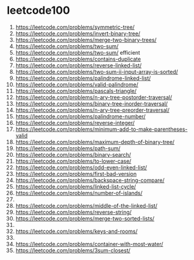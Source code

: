 # leetcode100
1. https://leetcode.com/problems/symmetric-tree/
2. https://leetcode.com/problems/invert-binary-tree/
3. https://leetcode.com/problems/merge-two-binary-trees/
4. https://leetcode.com/problems/two-sum/
5. https://leetcode.com/problems/two-sum/ efficient
6. https://leetcode.com/problems/contains-duplicate
7. https://leetcode.com/problems/reverse-linked-list/
8. https://leetcode.com/problems/two-sum-ii-input-array-is-sorted/
9. https://leetcode.com/problems/palindrome-linked-list/
10. https://leetcode.com/problems/valid-palindrome/
11. https://leetcode.com/problems/pascals-triangle/
12. https://leetcode.com/problems/n-ary-tree-postorder-traversal/
13. https://leetcode.com/problems/binary-tree-inorder-traversal/
14. https://leetcode.com/problems/n-ary-tree-preorder-traversal/
15. https://leetcode.com/problems/palindrome-number/
16. https://leetcode.com/problems/reverse-integer/
17. https://leetcode.com/problems/minimum-add-to-make-parentheses-valid
18. https://leetcode.com/problems/maximum-depth-of-binary-tree/
19. https://leetcode.com/problems/path-sum/
20. https://leetcode.com/problems/binary-search/
21. https://leetcode.com/problems/to-lower-case/
22. https://leetcode.com/problems/odd-even-linked-list/
23. https://leetcode.com/problems/first-bad-version
24. https://leetcode.com/problems/backspace-string-compare/
25. https://leetcode.com/problems/linked-list-cycle/
26. https://leetcode.com/problems/number-of-islands/
27.
29. https://leetcode.com/problems/middle-of-the-linked-list/
28. https://leetcode.com/problems/reverse-string/
30. https://leetcode.com/problems/merge-two-sorted-lists/
31. 
32. https://leetcode.com/problems/keys-and-rooms/
33.
34. https://leetcode.com/problems/container-with-most-water/
35. https://leetcode.com/problems/3sum-closest/
